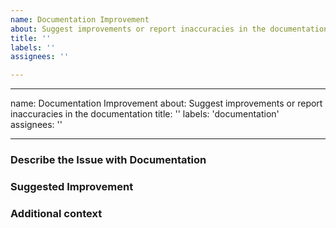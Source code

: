 ```yaml
---
name: Documentation Improvement
about: Suggest improvements or report inaccuracies in the documentation
title: ''
labels: ''
assignees: ''

---
```


---
name: Documentation Improvement
about: Suggest improvements or report inaccuracies in the documentation
title: ''
labels: 'documentation'
assignees: ''

---

### Describe the Issue with Documentation
<!-- A clear and concise description of what the issue is. -->

### Suggested Improvement
<!-- Describe your proposed changes in detail. -->

### Additional context
<!-- Add any other context about the problem here, such as links to the relevant sections or screenshots. -->
